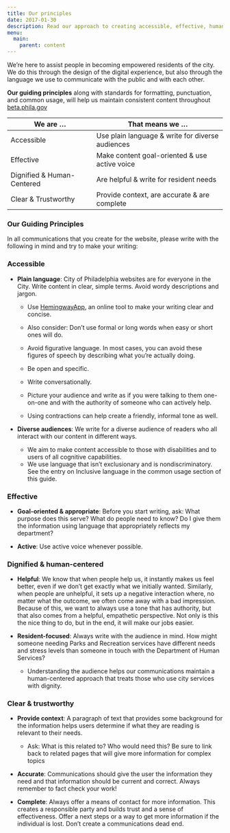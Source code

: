 ```yaml
---
title: Our principles
date: 2017-01-30
description: Read our approach to creating accessible, effective, human-centered content for residents.
menu:
  main:
    parent: content
---
```


We’re here to assist people in becoming empowered residents of the city. We do this through the design of the digital experience, but also through the language we use to communicate with the public and with each other. 

**Our guiding principles**
along with standards for formatting, punctuation, and common usage, will help  us maintain consistent content throughout [beta.phila.gov](www.beta.phila.gov) 

We are … | That means we … 
------------ | ---------------------------- 
Accessible | Use plain language & write for diverse audiences 
Effective | Make content goal-oriented & use active voice 
Dignified & Human-Centered | Are helpful & write for resident needs
Clear & Trustworthy|Provide context, are accurate & are complete 

### Our Guiding Principles

In all communications that you create for the website, please write with the following in mind and try to make your writing: 

### Accessible


* **Plain language**: City of Philadelphia websites are for everyone in the City. Write content in clear, simple terms. Avoid wordy descriptions and jargon. 

  * Use [HemingwayApp](http://www.hemingwayapp.com/), an online tool to make your writing clear and concise. 

  * Also consider: Don’t use formal or long words when easy or short ones will do. 

  * Avoid figurative language. In most cases, you can avoid these figures of speech by describing what you’re actually doing.
 
  * Be open and specific.
  * Write conversationally. 

  * Picture your audience and write as if you were talking to them one-on-one and with the authority of someone who can actively help. 
  * Using contractions can help create a friendly, informal tone as well. 

* **Diverse audiences**: We write for a diverse audience of readers who all interact with our content in different ways. 

  * We aim to make content accessible to those with disabilities and to users of all cognitive capabilities. 
  * We use language that isn’t exclusionary and is nondiscriminatory. See the entry on Inclusive language in the common usage section of this guide.

### Effective

* **Goal-oriented & appropriate**: 
Before you start writing, ask: What purpose does this serve? What do people need to know? Do I give them the information using language that appropriately reflects my department? 

* **Active**: Use active voice whenever possible. 

### Dignified & human-centered

* **Helpful**: We know that when people help us, it instantly makes us feel better, even if we don’t get exactly what we initially wanted. Similarly, when people are unhelpful, it sets up a negative interaction where, no matter what the outcome, we often come away with a bad impression. Because of this, we want to always use a tone that has authority, but that also comes from a helpful, empathetic perspective. Not only is this the nice thing to do, but in the end, it will make our jobs easier.

* **Resident-focused**: Always write with the audience in mind. How might someone needing Parks and Recreation services have different needs and stress levels than someone in touch with the Department of Human Services? 
   * Understanding the audience helps our communications maintain a human-centered approach that treats those who use city services with dignity. 

### Clear & trustworthy

* **Provide context**: A paragraph of text that provides some background for the information helps users determine if what they are reading is relevant to their needs. 
   * Ask: What is this related to? Who would need this? Be sure to link back to related pages that will give more information for complex topics

* **Accurate**: Communications should give the user the information they need and that information should be current and correct. Always remember to fact check your work!

* **Complete**: Always offer a means of contact for more information. This creates a responsible party and builds trust and a sense of effectiveness. Offer a next steps or a way to get more information if the individual  is lost. Don’t create a communications dead end. 
